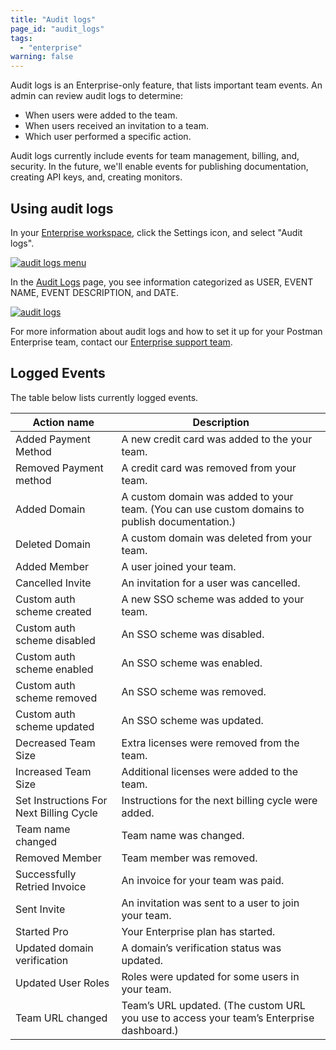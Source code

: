 ```yaml
---
title: "Audit logs"
page_id: "audit_logs"
tags: 
  - "enterprise"
warning: false
---
```


Audit logs is an Enterprise-only feature, that lists important team events. An admin can review audit logs to determine:

* When users were added to the team.
* When users received an invitation to a team.
* Which user performed a specific action.

Audit logs currently include events for team management, billing, and, security. In the future, we'll enable events for publishing documentation, creating API keys, and, creating monitors.

## Using audit logs

In your [Enterprise workspace](https://app.getpostman.com/dashboard), click the Settings icon, and select "Audit logs".

[![audit logs menu](https://assets.postman.com/postman-docs/ENT-audit-logs-menu2.png)](https://assets.postman.com/postman-docs/ENT-audit-logs-menu2.png)

In the [Audit Logs](https://app.getpostman.com/dashboard/audit) page, you see information categorized as USER, EVENT NAME, EVENT DESCRIPTION, and DATE.

[![audit logs](https://assets.postman.com/postman-docs/ENT-audit-logs-page.png)](https://assets.postman.com/postman-docs/ENT-audit-logs-page.png)

For more information about audit logs and how to set it up for your Postman Enterprise team, contact our [Enterprise support team](https://pages.getpostman.com/Enterprise-Sales_Contact-Us.html).

## Logged Events

The table below lists currently logged events.

| Action name  | Description |
| ------------- | ------------- |
| Added Payment Method  | A new credit card was added to the your team.  |
| Removed Payment method   | A credit card was removed from your team.  |
| Added Domain   | A custom domain was added to your team. (You can use custom domains to publish documentation.)  |
| Deleted Domain  | A custom domain was deleted from your team.  |
| Added Member   | A user joined your team.   |
| Cancelled Invite   | An invitation for a user was cancelled.   |
| Custom auth scheme created| A new SSO scheme was added to your team.  |
| Custom auth scheme disabled  | An SSO scheme was disabled. |
| Custom auth scheme enabled | An SSO scheme was enabled.  |
| Custom auth scheme removed  | An SSO scheme was removed.  |
| Custom auth scheme updated  | An SSO scheme was updated.|
| Decreased Team Size  | Extra licenses were removed from the team. |
| Increased Team Size | Additional licenses were added to the team.  |
| Set Instructions For Next Billing Cycle  | Instructions for the next billing cycle were added.|
| Team name changed  | Team name was changed.  |
| Removed Member  | Team member was removed.  |
| Successfully Retried Invoice  | An invoice for your team was paid.  |
| Sent Invite  | An invitation was sent to a user to join your team.  |
| Started Pro  | Your Enterprise plan has started.  |
| Updated domain verification  | A domain’s verification status was updated.|
| Updated User Roles | Roles were updated for some users in your team.  |
| Team URL changed  | Team’s URL updated. (The custom URL you use to access your team’s Enterprise dashboard.)  |
